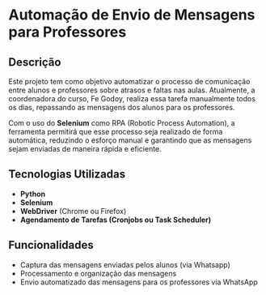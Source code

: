 # Automação de Envio de Mensagens para Professores

## Descrição
Este projeto tem como objetivo automatizar o processo de comunicação entre alunos e professores sobre atrasos e faltas nas aulas. Atualmente, a coordenadora do curso, Fe Godoy, realiza essa tarefa manualmente todos os dias, repassando as mensagens dos alunos para os professores.

Com o uso do **Selenium** como RPA (Robotic Process Automation), a ferramenta permitirá que esse processo seja realizado de forma automática, reduzindo o esforço manual e garantindo que as mensagens sejam enviadas de maneira rápida e eficiente.

## Tecnologias Utilizadas
- **Python**
- **Selenium**
- **WebDriver** (Chrome ou Firefox)
- **Agendamento de Tarefas (Cronjobs ou Task Scheduler)**

## Funcionalidades
- Captura das mensagens enviadas pelos alunos (via Whatsapp)
- Processamento e organização das mensagens
- Envio automatizado das mensagens para os professores via WhatsApp
